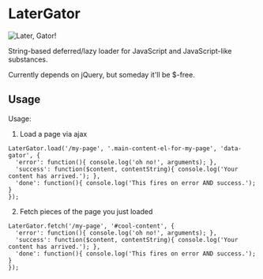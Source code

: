 # LaterGator

![Later, Gator!](http://i.imgur.com/zLV1wbG.jpg)

String-based deferred/lazy loader for JavaScript and JavaScript-like substances.

Currently depends on jQuery, but someday it'll be $-free.


## Usage
Usage:
1) Load a page via ajax

```
LaterGator.load('/my-page', '.main-content-el-for-my-page', 'data-gator', {
  'error': function(){ console.log('oh no!', arguments); },
  'success': function($content, contentString){ console.log('Your content has arrived.'); },
  'done': function(){ console.log('This fires on error AND success.'); }
});
```


2) Fetch pieces of the page you just loaded

```
LaterGator.fetch('/my-page', '#cool-content', {
  'error': function(){ console.log('oh no!', arguments); },
  'success': function($content, contentString){ console.log('Your content has arrived.'); },
  'done': function(){ console.log('This fires on error AND success.'); }
});
```
